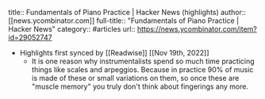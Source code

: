 title:: Fundamentals of Piano Practice | Hacker News (highlights)
author:: [[news.ycombinator.com]]
full-title:: "Fundamentals of Piano Practice | Hacker News"
category:: #articles
url:: https://news.ycombinator.com/item?id=29052747

- Highlights first synced by [[Readwise]] [[Nov 19th, 2022]]
	- It is one reason why instrumentalists spend so much time practicing things like scales and arpeggios. Because in practice 90% of music is made of these or small variations on them, so once these are "muscle memory" you truly don't think about fingerings any more.